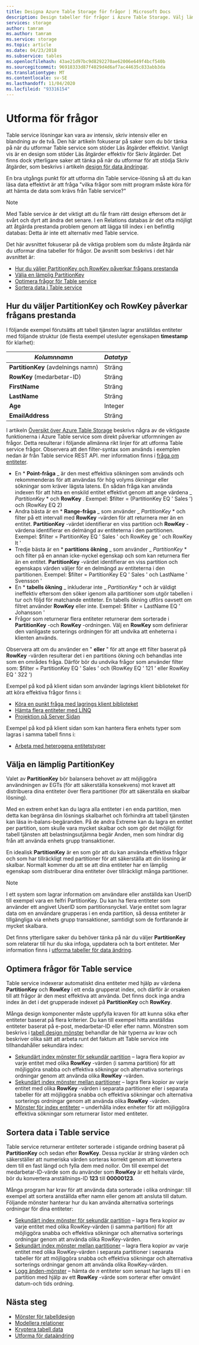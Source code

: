 ```yaml
---
title: Designa Azure Table Storage för frågor | Microsoft Docs
description: Design tabeller för frågor i Azure Table Storage. Välj lämplig partitionsnyckel, optimera frågor och sortera data för Table service.
services: storage
author: tamram
ms.author: tamram
ms.service: storage
ms.topic: article
ms.date: 04/23/2018
ms.subservice: tables
ms.openlocfilehash: 43ae21d97bc9d8292270ae62006e649f4bcf540b
ms.sourcegitcommit: 96918333d87f4029d4d6af7ac44635c833abb3da
ms.translationtype: MT
ms.contentlocale: sv-SE
ms.lasthandoff: 11/04/2020
ms.locfileid: "93316154"
---
```

# <a name="design-for-querying"></a>Utforma för frågor
Table service lösningar kan vara av intensiv, skriv intensiv eller en blandning av de två. Den här artikeln fokuserar på saker som du bör tänka på när du utformar Table service som stöder Läs åtgärder effektivt. Vanligt vis är en design som stöder Läs åtgärder effektiv för Skriv åtgärder. Det finns dock ytterligare saker att tänka på när du utformar för att stödja Skriv åtgärder, som beskrivs i artikeln [design för data ändringar](table-storage-design-for-modification.md).

En bra utgångs punkt för att utforma din Table service-lösning så att du kan läsa data effektivt är att fråga "vilka frågor som mitt program måste köra för att hämta de data som krävs från Table service?"  

> [!NOTE]
> Med Table service är det viktigt att du får fram rätt design eftersom det är svårt och dyrt att ändra det senare. I en Relations databas är det ofta möjligt att åtgärda prestanda problem genom att lägga till index i en befintlig databas: Detta är inte ett alternativ med Table service.  
> 
> 

Det här avsnittet fokuserar på de viktiga problem som du måste åtgärda när du utformar dina tabeller för frågor. De avsnitt som beskrivs i det här avsnittet är:

* [Hur du väljer PartitionKey och RowKey påverkar frågans prestanda](#how-your-choice-of-partitionkey-and-rowkey-impacts-query-performance)
* [Välja en lämplig PartitionKey](#choosing-an-appropriate-partitionkey)
* [Optimera frågor för Table service](#optimizing-queries-for-the-table-service)
* [Sortera data i Table service](#sorting-data-in-the-table-service)

## <a name="how-your-choice-of-partitionkey-and-rowkey-impacts-query-performance"></a>Hur du väljer PartitionKey och RowKey påverkar frågans prestanda
I följande exempel förutsätts att tabell tjänsten lagrar anställdas entiteter med följande struktur (de flesta exempel utesluter egenskapen **timestamp** för klarhet):  

| *Kolumnnamn* | *Datatyp* |
| --- | --- |
| **PartitionKey** (avdelnings namn) |Sträng |
| **RowKey** (medarbetar-ID) |Sträng |
| **FirstName** |Sträng |
| **LastName** |Sträng |
| **Age** |Integer |
| **EmailAddress** |Sträng |

I artikeln [Översikt över Azure Table Storage](table-storage-overview.md) beskrivs några av de viktigaste funktionerna i Azure Table service som direkt påverkar utformningen av frågor. Detta resulterar i följande allmänna rikt linjer för att utforma Table service frågor. Observera att den filter-syntax som används i exemplen nedan är från Table service REST API. mer information finns i [fråga om entiteter](/rest/api/storageservices/Query-Entities).  

* En * **Point-fråga** _ är den mest effektiva sökningen som används och rekommenderas för att användas för hög volyms ökningar eller sökningar som kräver lägsta latens. En sådan fråga kan använda indexen för att hitta en enskild entitet effektivt genom att ange värdena _ *PartitionKey* * och **RowKey** . Exempel: $filter = (PartitionKey EQ ' Sales ') och (RowKey EQ 2)  
* Andra bästa är en * **Range-fråga** _ som använder _ *PartitionKey* * och filter på ett intervall med **RowKey** -värden för att returnera mer än en entitet. **PartitionKey** -värdet identifierar en viss partition och **RowKey** -värdena identifierar en delmängd av entiteterna i den partitionen. Exempel: $filter = PartitionKey EQ ' Sales ' och RowKey ge ' och RowKey lt '  
* Tredje bästa är en * **partitions ökning** _ som använder _ *PartitionKey* * och filter på en annan icke-nyckel egenskap och som kan returnera fler än en entitet. **PartitionKey** -värdet identifierar en viss partition och egenskaps värden väljer för en delmängd av entiteterna i den partitionen. Exempel: $filter = PartitionKey EQ ' Sales ' och LastName ' Svensson '  
* En * **tabells ökning** _ inkluderar inte _ *PartitionKey* * och är väldigt ineffektiv eftersom den söker igenom alla partitioner som utgör tabellen i tur och följd för matchande entiteter. En tabells ökning utförs oavsett om filtret använder **RowKey** eller inte. Exempel: $filter = LastName EQ ' Johansson '  
* Frågor som returnerar flera entiteter returnerar dem sorterade i **PartitionKey** -och **RowKey** -ordningen. Välj en **RowKey** som definierar den vanligaste sorterings ordningen för att undvika att enheterna i klienten används.  

Observera att om du använder en " **eller** " för att ange ett filter baserat på **RowKey** -värden resulterar det i en partitions ökning och behandlas inte som en områdes fråga. Därför bör du undvika frågor som använder filter som: $filter = PartitionKey EQ ' Sales ' och (RowKey EQ ' 121 ' eller RowKey EQ ' 322 ')  

Exempel på kod på klient sidan som använder lagrings klient biblioteket för att köra effektiva frågor finns i:  

* [Köra en punkt fråga med lagrings klient biblioteket](table-storage-design-patterns.md#executing-a-point-query-using-the-storage-client-library)
* [Hämta flera entiteter med LINQ](table-storage-design-patterns.md#retrieving-multiple-entities-using-linq)
* [Projektion på Server Sidan](table-storage-design-patterns.md#server-side-projection)  

Exempel på kod på klient sidan som kan hantera flera enhets typer som lagras i samma tabell finns i:  

* [Arbeta med heterogena entitetstyper](table-storage-design-patterns.md#working-with-heterogeneous-entity-types)  

## <a name="choosing-an-appropriate-partitionkey"></a>Välja en lämplig PartitionKey
Valet av **PartitionKey** bör balansera behovet av att möjliggöra användningen av EGTs (för att säkerställa konsekvens) mot kravet att distribuera dina entiteter över flera partitioner (för att säkerställa en skalbar lösning).  

Med en extrem enhet kan du lagra alla entiteter i en enda partition, men detta kan begränsa din lösnings skalbarhet och förhindra att tabell tjänsten kan läsa in-balans-begäranden. På de andra Extreme kan du lagra en entitet per partition, som skulle vara mycket skalbar och som gör det möjligt för tabell tjänsten att belastningsutjämna begär Anden, men som hindrar dig från att använda enhets grupp transaktioner.  

En idealisk **PartitionKey** är en som gör att du kan använda effektiva frågor och som har tillräckligt med partitioner för att säkerställa att din lösning är skalbar. Normalt kommer du att se att dina entiteter har en lämplig egenskap som distribuerar dina entiteter över tillräckligt många partitioner.

> [!NOTE]
> I ett system som lagrar information om användare eller anställda kan UserID till exempel vara en felfri PartitionKey. Du kan ha flera entiteter som använder ett angivet UserID som partitionsnyckel. Varje entitet som lagrar data om en användare grupperas i en enda partition, så dessa entiteter är tillgängliga via enhets grupp transaktioner, samtidigt som de fortfarande är mycket skalbara.
> 
> 

Det finns ytterligare saker du behöver tänka på när du väljer **PartitionKey** som relaterar till hur du ska infoga, uppdatera och ta bort entiteter. Mer information finns i [utforma tabeller för data ändring](table-storage-design-for-modification.md).  

## <a name="optimizing-queries-for-the-table-service"></a>Optimera frågor för Table service
Table service indexerar automatiskt dina entiteter med hjälp av värdena **PartitionKey** och **RowKey** i ett enda grupperat index, och därför är orsaken till att frågor är den mest effektiva att använda. Det finns dock inga andra index än det i det grupperade indexet på **PartitionKey** och **RowKey**.

Många design komponenter måste uppfylla kraven för att kunna söka efter entiteter baserat på flera kriterier. Du kan till exempel hitta anställdas entiteter baserat på e-post, medarbetar-ID eller efter namn. Mönstren som beskrivs i [tabell design mönster](table-storage-design-patterns.md) behandlar de här typerna av krav och beskriver olika sätt att arbeta runt det faktum att Table service inte tillhandahåller sekundära index:  

* [Sekundärt index mönster för sekundär partition](table-storage-design-patterns.md#intra-partition-secondary-index-pattern) – lagra flera kopior av varje entitet med olika **RowKey** -värden (i samma partition) för att möjliggöra snabba och effektiva sökningar och alternativa sorterings ordningar genom att använda olika **RowKey** -värden.  
* [Sekundärt index mönster mellan partitioner](table-storage-design-patterns.md#inter-partition-secondary-index-pattern) – lagra flera kopior av varje entitet med olika **RowKey** -värden i separata partitioner eller i separata tabeller för att möjliggöra snabba och effektiva sökningar och alternativa sorterings ordningar genom att använda olika **RowKey** -värden.  
* [Mönster för index entiteter](table-storage-design-patterns.md#index-entities-pattern) – underhålla index enheter för att möjliggöra effektiva sökningar som returnerar listor med entiteter.  

## <a name="sorting-data-in-the-table-service"></a>Sortera data i Table service
Table service returnerar entiteter sorterade i stigande ordning baserat på **PartitionKey** och sedan efter **RowKey**. Dessa nycklar är sträng värden och säkerställer att numeriska värden sorteras korrekt genom att konvertera dem till en fast längd och fylla dem med nollor. Om till exempel det medarbetar-ID-värde som du använder som **RowKey** är ett heltals värde, bör du konvertera anställnings-ID **123** till **00000123**.  

Många program har krav för att använda data sorterade i olika ordningar: till exempel att sortera anställda efter namn eller genom att ansluta till datum. Följande mönster hanterar hur du kan använda alternativa sorterings ordningar för dina entiteter:  

* [Sekundärt index mönster för sekundär partition](table-storage-design-patterns.md#intra-partition-secondary-index-pattern) – lagra flera kopior av varje entitet med olika RowKey-värden (i samma partition) för att möjliggöra snabba och effektiva sökningar och alternativa sorterings ordningar genom att använda olika RowKey-värden.  
* [Sekundärt index mönster mellan partitioner](table-storage-design-patterns.md#inter-partition-secondary-index-pattern) – lagra flera kopior av varje entitet med olika RowKey-värden i separata partitioner i separata tabeller för att möjliggöra snabba och effektiva sökningar och alternativa sorterings ordningar genom att använda olika RowKey-värden.
* [Logg änden-mönster](table-storage-design-patterns.md#log-tail-pattern) – hämta de *n* entiteter som senast har lagts till i en partition med hjälp av ett **RowKey** -värde som sorterar efter omvänt datum-och tids ordning.  

## <a name="next-steps"></a>Nästa steg

- [Mönster för tabelldesign](table-storage-design-patterns.md)
- [Modellera relationer](table-storage-design-modeling.md)
- [Kryptera tabell data](table-storage-design-encrypt-data.md)
- [Utforma för dataändring](table-storage-design-for-modification.md)